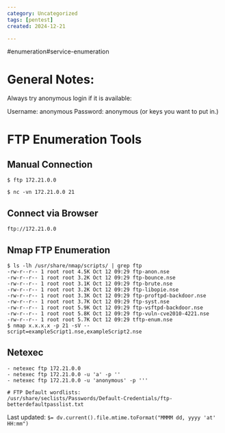 ```yaml
---
category: Uncategorized
tags: [pentest]
created: 2024-12-21

---
```

#enumeration#service-enumeration
# General Notes: 
Always try anonymous login if it is available: 

Username: anonymous
Password: anonymous (or keys you want to put in.)

# FTP Enumeration Tools
## Manual Connection
```
$ ftp 172.21.0.0
```
```
$ nc -vn 172.21.0.0 21
```
## Connect via Browser
```
ftp://172.21.0.0
```

## Nmap FTP Enumeration
```
$ ls -lh /usr/share/nmap/scripts/ | grep ftp
-rw-r--r-- 1 root root 4.5K Oct 12 09:29 ftp-anon.nse
-rw-r--r-- 1 root root 3.2K Oct 12 09:29 ftp-bounce.nse
-rw-r--r-- 1 root root 3.1K Oct 12 09:29 ftp-brute.nse
-rw-r--r-- 1 root root 3.2K Oct 12 09:29 ftp-libopie.nse
-rw-r--r-- 1 root root 3.3K Oct 12 09:29 ftp-proftpd-backdoor.nse
-rw-r--r-- 1 root root 3.7K Oct 12 09:29 ftp-syst.nse
-rw-r--r-- 1 root root 5.9K Oct 12 09:29 ftp-vsftpd-backdoor.nse
-rw-r--r-- 1 root root 5.8K Oct 12 09:29 ftp-vuln-cve2010-4221.nse
-rw-r--r-- 1 root root 5.7K Oct 12 09:29 tftp-enum.nse
$ nmap x.x.x.x -p 21 -sV --script=exampleScript1.nse,exampleScript2.nse
```

## Netexec

```
- netexec ftp 172.21.0.0
- netexec ftp 172.21.0.0 -u 'a' -p ''
- netexec ftp 172.21.0.0 -u 'anonymous' -p '''

# FTP Default wordlists: 
/usr/share/seclists/Passwords/Default-Credentials/ftp-betterdefaultpasslist.txt

```


Last updated: `$= dv.current().file.mtime.toFormat("MMMM dd, yyyy 'at' HH:mm")`

